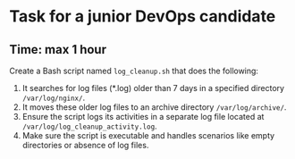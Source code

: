 # Task for a junior DevOps candidate 

## Time: max 1 hour

Create a Bash script named `log_cleanup.sh` that does the following:

1. It searches for log files (*.log) older than 7 days in a specified directory `/var/log/nginx/`.
2. It moves these older log files to an archive directory `/var/log/archive/`.
3. Ensure the script logs its activities in a separate log file located at `/var/log/log_cleanup_activity.log`.
4. Make sure the script is executable and handles scenarios like empty directories or absence of log files.
